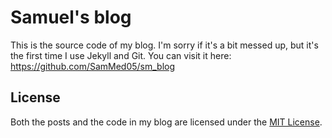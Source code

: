 # Samuel's blog

This is the source code of my blog. I'm sorry if it's a bit messed up, but it's the first time I use Jekyll and Git.
You can visit it here: https://github.com/SamMed05/sm_blog

## License

Both the posts and the code in my blog are licensed under the [MIT License](https://choosealicense.com/licenses/mit/).
